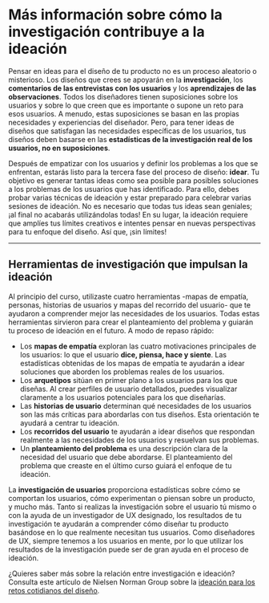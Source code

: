 # Más información sobre cómo la investigación contribuye a la ideación

Pensar en ideas para el diseño de tu producto no es un proceso aleatorio o misterioso. Los diseños que crees se apoyarán en la **investigación**, los **comentarios de las entrevistas con los usuarios** y los **aprendizajes de las observaciones**. Todos los diseñadores tienen suposiciones sobre los usuarios y sobre lo que creen que es importante o supone un reto para esos usuarios. A menudo, estas suposiciones se basan en las propias necesidades y experiencias del diseñador. Pero, para tener ideas de diseños que satisfagan las necesidades específicas de los usuarios, tus diseños deben basarse en las **estadísticas de la investigación real de los usuarios, no en suposiciones**.

Después de empatizar con los usuarios y definir los problemas a los que se enfrentan, estarás listo para la tercera fase del proceso de diseño: **idear**. Tu objetivo es generar tantas ideas como sea posible para posibles soluciones a los problemas de los usuarios que has identificado. Para ello, debes probar varias técnicas de ideación y estar preparado para celebrar varias sesiones de ideación. No es necesario que todas tus ideas sean geniales; ¡al final no acabarás utilizándolas todas! En su lugar, la ideación requiere que amplíes tus límites creativos e intentes pensar en nuevas perspectivas para tu enfoque del diseño. Así que, ¡sin límites!

---

## Herramientas de investigación que impulsan la ideación

Al principio del curso, utilizaste cuatro herramientas -mapas de empatía, personas, historias de usuarios y mapas del recorrido del usuario- que te ayudaron a comprender mejor las necesidades de los usuarios. Todas estas herramientas sirvieron para crear el planteamiento del problema y guiarán tu proceso de ideación en el futuro. A modo de repaso rápido:

* Los **mapas de empatía** exploran las cuatro motivaciones principales de los usuarios: lo que el usuario **dice, piensa, hace y siente**. Las estadísticas obtenidas de los mapas de empatía te ayudarán a idear soluciones que aborden los problemas reales de los usuarios.
* Los **arquetipos** sitúan en primer plano a los usuarios para los que diseñas. Al crear perfiles de usuario detallados, puedes visualizar claramente a los usuarios potenciales para los que diseñarías.
* Las **historias de usuario** determinan qué necesidades de los usuarios son las más críticas para abordarlas con tus diseños. Esta orientación te ayudará a centrar tu ideación.
* Los **recorridos del usuario** te ayudarán a idear diseños que respondan realmente a las necesidades de los usuarios y resuelvan sus problemas.
* Un **planteamiento del problema** es una descripción clara de la necesidad del usuario que debe abordarse. El planteamiento del problema que creaste en el último curso guiará el enfoque de tu ideación.

La **investigación de usuarios** proporciona estadísticas sobre cómo se comportan los usuarios, cómo experimentan o piensan sobre un producto, y mucho más. Tanto si realizas la investigación sobre el usuario tú mismo o con la ayuda de un investigador de UX designado, los resultados de tu investigación te ayudarán a comprender cómo diseñar tu producto basándose en lo que realmente necesitan tus usuarios. Como diseñadores de UX, siempre tenemos a los usuarios en mente, por lo que utilizar los resultados de la investigación puede ser de gran ayuda en el proceso de ideación.

¿Quieres saber más sobre la relación entre investigación e ideación? Consulta este artículo de Nielsen Norman Group sobre la [ideación para los retos cotidianos del diseño](https://www.nngroup.com/articles/design-ideation/).
